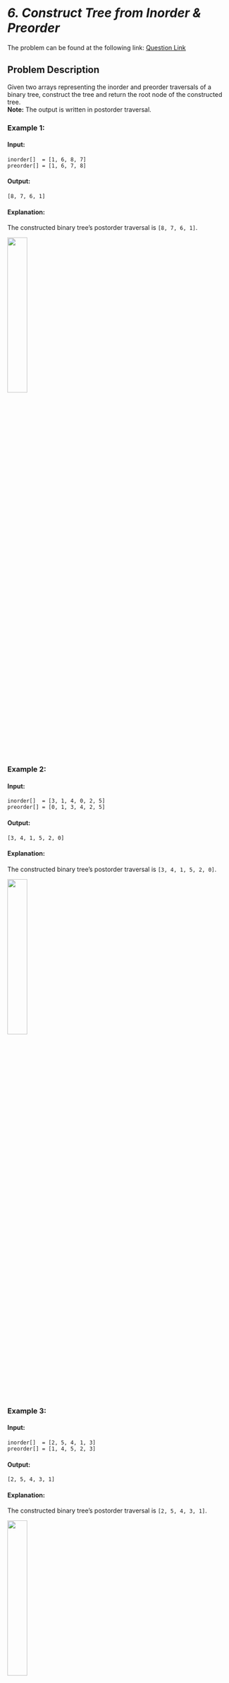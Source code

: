 # *6. Construct Tree from Inorder & Preorder*  

The problem can be found at the following link: [Question Link](https://www.geeksforgeeks.org/problems/construct-tree-1/1)  

## **Problem Description**  

Given two arrays representing the inorder and preorder traversals of a binary tree, construct the tree and return the root node of the constructed tree.  
**Note:** The output is written in postorder traversal.  

### **Example 1:**  

#### **Input:**  
```
inorder[]  = [1, 6, 8, 7]
preorder[] = [1, 6, 7, 8]
```  
#### **Output:**  
```
[8, 7, 6, 1]
```  
#### **Explanation:**  
The constructed binary tree’s postorder traversal is `[8, 7, 6, 1]`.  

<img src="https://github.com/user-attachments/assets/f4ac9162-3e2e-45f4-88e5-bde4219b38aa" width="30%">



### **Example 2:**  

#### **Input:**  
```
inorder[]  = [3, 1, 4, 0, 2, 5]
preorder[] = [0, 1, 3, 4, 2, 5]
```  
#### **Output:**  
```
[3, 4, 1, 5, 2, 0]
```  
#### **Explanation:**  
The constructed binary tree’s postorder traversal is `[3, 4, 1, 5, 2, 0]`.  

<img src="https://github.com/user-attachments/assets/248efb33-8c80-4b61-ac8b-8e0f5c9cabce" width="30%">



### **Example 3:**  

#### **Input:**  
```
inorder[]  = [2, 5, 4, 1, 3]
preorder[] = [1, 4, 5, 2, 3]
```  
#### **Output:**  
```
[2, 5, 4, 3, 1]
```  
#### **Explanation:**  
The constructed binary tree’s postorder traversal is `[2, 5, 4, 3, 1]`.  

<img src="https://github.com/user-attachments/assets/c65c7024-e460-45d8-bcf5-8f42d2ec4013" width="30%">



### **Constraints:**  
- 1 ≤ number of nodes ≤ $10^3$  
- 0 ≤ node->data ≤ $10^3$
- Both inorder and preorder arrays contain unique values.



## **My Approach**  

### **Recursive Construction with Hash Map**  
1. **Identify the Root:**  
   - The first element in the `preorder` array is always the root of the tree.  
2. **Index Lookup Using Hash Map:**  
   - Build a hash map that stores the index of each element in the `inorder` array for O(1) lookups.  
3. **Recursive Tree Construction:**  
   - Using the current root from `preorder`, find its index in `inorder`.  
   - Recursively construct the left subtree with the elements to the left of the root in `inorder`.  
   - Recursively construct the right subtree with the elements to the right of the root in `inorder`.  
4. **Output Generation:**  
   - Once the tree is constructed, its postorder traversal represents the expected output.



## **Time and Auxiliary Space Complexity**  

- **Expected Time Complexity:** `O(N)`, as every node is processed exactly once.  
- **Expected Auxiliary Space Complexity:** `O(N)`, mainly due to the recursion stack (in the worst-case scenario for a skewed tree) and the hash map used for index storage.



## **Code (C++)**

```cpp
class Solution {
public:
    int i = 0;
    unordered_map<int, int> m;
    Node* buildTree(vector<int>& inorder, vector<int>& preorder) {
        for (int j = 0; j < inorder.size(); j++) m[inorder[j]] = j;
        function<Node*(int, int)> f = [&](int l, int r) -> Node* {
            if (l > r) return nullptr;
            Node* root = new Node(preorder[i++]);
            root->left = f(l, m[root->data] - 1);
            root->right = f(m[root->data] + 1, r);
            return root;
        };
        return f(0, inorder.size() - 1);
    }
};
```

<details>
  <summary><h2 align="center">🌲 Alternative Approaches</h2></summary>

## **2️⃣ Iterative (Using Stack)**
```cpp
class Solution {
public:
    Node* buildTree(vector<int>& inorder, vector<int>& preorder) {
        if(preorder.empty()) return nullptr;
        Node* root = new Node(preorder[0]);
        stack<Node*> s;
        s.push(root);
        int inIndex = 0;
        for (int i = 1; i < preorder.size(); i++) {
            Node* node = s.top();
            if (node->data != inorder[inIndex]) {
                node->left = new Node(preorder[i]);
                s.push(node->left);
            } else {
                while(!s.empty() && s.top()->data == inorder[inIndex]) {
                    node = s.top();
                    s.pop();
                    inIndex++;
                }
                node->right = new Node(preorder[i]);
                s.push(node->right);
            }
        }
        return root;
    }
};
```

## **3️⃣ Recursive (Traditional)**
```cpp
class Solution {
    unordered_map<int, int> m;
    int i;
    Node* f(vector<int>& pre, vector<int>& in, int l, int r) {
        if (l > r) return nullptr;
        Node* root = new Node(pre[i++]);
        int idx = m[root->data];
        root->left = f(pre, in, l, idx - 1);
        root->right = f(pre, in, idx + 1, r);
        return root;
    }
public:
    Node* buildTree(vector<int>& inorder, vector<int>& preorder) {
        i = 0;
        for (int j = 0; j < inorder.size(); j++) m[inorder[j]] = j;
        return f(preorder, inorder, 0, inorder.size() - 1);
    }
};
```

## **Comparison of Approaches**

| Approach                      | Time Complexity | Space Complexity | Method             | Pros                                          | Cons                                              |
|-------------------------------|-----------------|------------------|--------------------|-----------------------------------------------|---------------------------------------------------|
| **Recursive (Lambda)**        | 🟢 **O(N)**    | 🟡 **O(N)**      | Recursion (Lambda) | Clean, concise, minimal code footprint        | May hit recursion limits on very deep trees       |
| **Iterative (Stack)**         | 🟢 **O(N)**    | 🟡 **O(N)**      | Stack-based        | Avoids recursion depth issues; explicit control | Slightly more complex to implement                |
| **Recursive (Traditional)**   | 🟢 **O(N)**    | 🟡 **O(N)**      | Recursion          | Straightforward and familiar recursive pattern | Recursion stack may overflow in worst-case scenarios |

### **Best Choice?**
- **For balanced trees**, the **Recursive (Lambda)** approach is ideal.
- **For deep or skewed trees**, the **Iterative (Stack)** approach is recommended.
- **For general usage with simplicity**, the **Recursive (Traditional)** approach works well.
  
</details>


## **Code (Java)**

```java
class Solution {
    public static Node buildTree(int[] inorder, int[] preorder) {
        HashMap<Integer, Integer> m = new HashMap<>();
        for (int i = 0; i < inorder.length; i++) m.put(inorder[i], i);
        int[] idx = new int[1];
        return build(0, inorder.length - 1, preorder, m, idx);
    }
    static Node build(int l, int r, int[] pre, HashMap<Integer, Integer> m, int[] idx) {
        if(l > r) return null;
        Node root = new Node(pre[idx[0]++]);
        root.left = build(l, m.get(root.data) - 1, pre, m, idx);
        root.right = build(m.get(root.data) + 1, r, pre, m, idx);
        return root;
    }
}
```



## **Code (Python)**

```python
class Solution:
    def buildTree(self, inorder, preorder):
        m = {v: i for i, v in enumerate(inorder)}
        self.i = 0
        def f(l, r):
            if l > r:
                return None
            root = Node(preorder[self.i])
            self.i += 1
            pos = m[root.data]
            root.left = f(l, pos - 1)
            root.right = f(pos + 1, r)
            return root
        return f(0, len(inorder) - 1)
```




